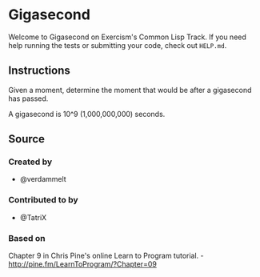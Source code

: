 # Gigasecond

Welcome to Gigasecond on Exercism's Common Lisp Track.
If you need help running the tests or submitting your code, check out `HELP.md`.

## Instructions

Given a moment, determine the moment that would be after a gigasecond
has passed.

A gigasecond is 10^9 (1,000,000,000) seconds.

## Source

### Created by

- @verdammelt

### Contributed to by

- @TatriX

### Based on

Chapter 9 in Chris Pine's online Learn to Program tutorial. - http://pine.fm/LearnToProgram/?Chapter=09